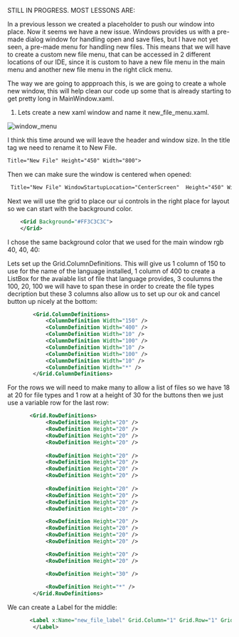 STILL IN PROGRESS. MOST LESSONS ARE:

In a previous lesson we created a placeholder to push our window into place. Now it seems we have a new issue. Windows provides us with a pre-made dialog window for handling open and save files, but I have not yet seen, a pre-made menu for handling new files. This means that we will have to create a custom new file menu, that can be accessed in 2 different locations of our IDE, since it is custom to have a new file menu in the main menu and another new file menu in the right click menu.

The way we are going to appproach this, is we are going to create a whole new window, this will help clean our code up some that is already starting to get pretty long in MainWindow.xaml.

1) Lets create a new xaml window and name it new_file_menu.xaml.

![window_menu](https://github.com/ravenleeblack/Illeshian-Ide/assets/76606152/5587ae2e-0e8d-4647-aebd-5f4a8b605bff)


I think this time around we will leave the header and window size. In the title tag we need to rename it to New File.

```xml
Title="New File" Height="450" Width="800">
```

Then we can make sure the window is centered when opened:

```xml
 Title="New File" WindowStartupLocation="CenterScreen"  Height="450" Width="800">
```

Next we will use the grid to place our ui controls in the right place for layout so we can start with the background color. 

```xml
    <Grid Background="#FF3C3C3C">
    </Grid>
```
I chose the same background color that we used for the main window rgb 40, 40, 40:

Lets set up the Grid.ColumnDefinitions. This will give us 1 column of 150 to use for the name of the language installed, 1 column of 400 to create a ListBox for the avaiable list of file that language provides, 3 coulumns the 100, 20, 100 we will have to span these in order to create the file types decription but these 3 columns also allow us to set up our ok and cancel button up nicely at the bottom:

```xml
        <Grid.ColumnDefinitions>
            <ColumnDefinition Width="150" />
            <ColumnDefinition Width="400" />
            <ColumnDefinition Width="10" />
            <ColumnDefinition Width="100" />
            <ColumnDefinition Width="10" />
            <ColumnDefinition Width="100" />
            <ColumnDefinition Width="10" />
            <ColumnDefinition Width="*" />
        </Grid.ColumnDefinitions>
```

For the rows we will need to make many to allow a list of files so we have 18 at 20 for file types and 1 row at a height of 30 for the buttons then we just use a variable row for the last row:
```xml
       <Grid.RowDefinitions>
            <RowDefinition Height="20" />
            <RowDefinition Height="20" />
            <RowDefinition Height="20" />
            <RowDefinition Height="20" />
            
            <RowDefinition Height="20" />
            <RowDefinition Height="20" />
            <RowDefinition Height="20" />
            <RowDefinition Height="20" />
            
            <RowDefinition Height="20" />
            <RowDefinition Height="20" />
            <RowDefinition Height="20" />
            <RowDefinition Height="20" />

            <RowDefinition Height="20" />
            <RowDefinition Height="20" />
            <RowDefinition Height="20" />
            <RowDefinition Height="20" />

            <RowDefinition Height="20" />
            <RowDefinition Height="20" />

            <RowDefinition Height="30" />
            
            <RowDefinition Height="*" />
        </Grid.RowDefinitions>
```

We can create a Label for the middle:

```xml
       <Label x:Name="new_file_label" Grid.Column="1" Grid.Row="1" Grid.RowSpan="17" Background="#FF141414">
        </Label>
```






